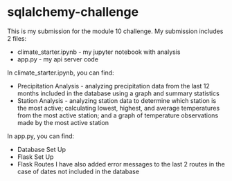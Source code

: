 # sqlalchemy-challenge
This is my submission for the module 10 challenge. My submission includes 2 files:
- climate_starter.ipynb - my jupyter notebook with analysis
- app.py - my api server code

In climate_starter.ipynb, you can find:
- Precipitation Analysis - analyzing precipitation data from the last 12 months included in the database using a graph and summary statistics
- Station Analysis - analyzing station data to determine which station is the most active; calculating lowest, highest, and average temperatures from the most active station; and a graph of temperature observations made by the most active station

In app.py, you can find:
- Database Set Up
- Flask Set Up
- Flask Routes
I have also added error messages to the last 2 routes in the case of dates not included in the database
